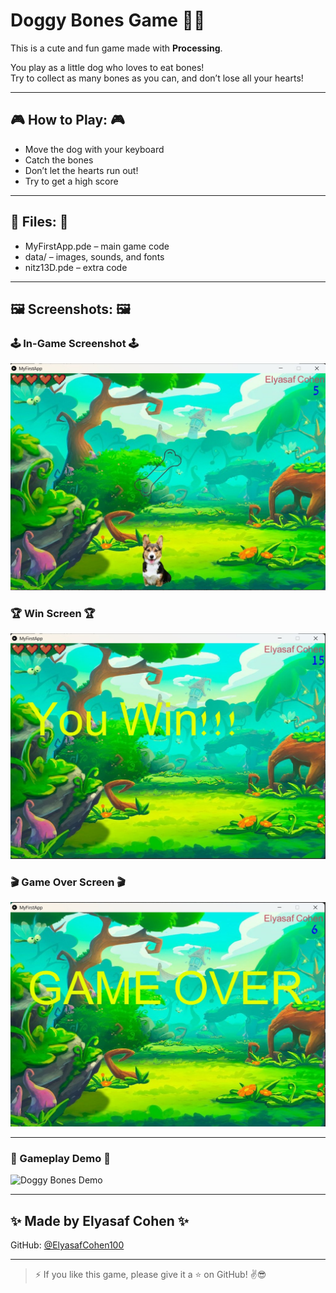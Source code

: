 

# Doggy Bones Game 🐶🦴

This is a cute and fun game made with **Processing**.

You play as a little dog who loves to eat bones!  
Try to collect as many bones as you can, and don’t lose all your hearts!

---

## 🎮 How to Play: 🎮

- Move the dog with your keyboard  
- Catch the bones  
- Don’t let the hearts run out!  
- Try to get a high score  

---

## 📁 Files: 📁

- MyFirstApp.pde – main game code  
- data/ – images, sounds, and fonts  
- nitz13D.pde – extra code  

---

## 🖼️ Screenshots: 🖼️

### 🕹️ In-Game Screenshot 🕹️
![Gameplay](the_game.jpg)

### 🏆 Win Screen 🏆
![You Win](you_win.jpg)

### 🎬 Game Over Screen 🎬
![Game Over](game_over.jpg)

---

### 🎥 Gameplay Demo 🎥
![Doggy Bones Demo](doggy_bones_demo.gif)

---

## ✨ Made by Elyasaf Cohen ✨

GitHub: [@ElyasafCohen100](https://github.com/ElyasafCohen100)

---

> ⚡ If you like this game, please give it a ⭐ on GitHub! ✌️😎
